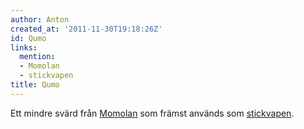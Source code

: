 ```yaml
---
author: Anton
created_at: '2011-11-30T19:18:26Z'
id: Qumo
links:
  mention:
  - Momolan
  - stickvapen
title: Qumo
---
```


Ett mindre svärd från [Momolan] som främst används som [stickvapen].

  [Momolan]: Momolan
  [stickvapen]: stickvapen
